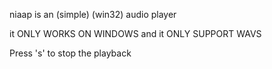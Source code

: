 niaap is an (simple) (win32) audio player  
  
it ONLY WORKS ON WINDOWS and it ONLY SUPPORT WAVS

Press 's' to stop the playback
